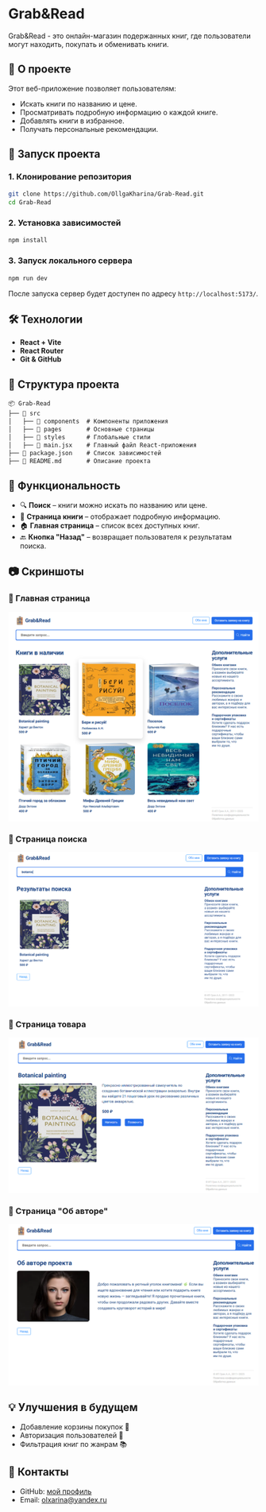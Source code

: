 # Grab&Read

Grab&Read - это онлайн-магазин подержанных книг, где пользователи могут находить, покупать и обменивать книги.

## 📖 О проекте

Этот веб-приложение позволяет пользователям:

- Искать книги по названию и цене.
- Просматривать подробную информацию о каждой книге.
- Добавлять книги в избранное.
- Получать персональные рекомендации.

## 🚀 Запуск проекта

### 1. Клонирование репозитория

```sh
git clone https://github.com/OllgaKharina/Grab-Read.git
cd Grab-Read
```

### 2. Установка зависимостей

```sh
npm install
```

### 3. Запуск локального сервера

```sh
npm run dev
```

После запуска сервер будет доступен по адресу `http://localhost:5173/`.

## 🛠️ Технологии

- **React + Vite** 
- **React Router**
- **Git & GitHub** 

## 📂 Структура проекта

```
📦 Grab-Read
├── 📂 src
│   ├── 📂 components  # Компоненты приложения
│   ├── 📂 pages       # Основные страницы
│   ├── 📂 styles      # Глобальные стили
│   ├── 📜 main.jsx    # Главный файл React-приложения
├── 📜 package.json    # Список зависимостей
├── 📜 README.md       # Описание проекта
```

## 📌 Функциональность

- 🔍 **Поиск** – книги можно искать по названию или цене.
- 📑 **Страница книги** – отображает подробную информацию.
- 🏠 **Главная страница** – список всех доступных книг.
- 🔙 **Кнопка "Назад"** – возвращает пользователя к результатам поиска.

## 📷 Скриншоты

### 🔹 Главная страница
![Главная страница](public/img/home-page.png)

### 🔹 Страница поиска
![Страница поиска](public/img/search-result.png)

### 🔹 Страница товара
![Страница товара](public/img/product-page.png)

### 🔹 Страница "Об авторе"
![Страница "Об авторе"](public/img/about-page.png)

## 💡 Улучшения в будущем

- Добавление корзины покупок 🛒
- Авторизация пользователей 🔐
- Фильтрация книг по жанрам 📚

## 🤝 Контакты

- GitHub: [мой профиль](https://github.com/OllgaKharina)
- Email: olxarina@yandex.ru




